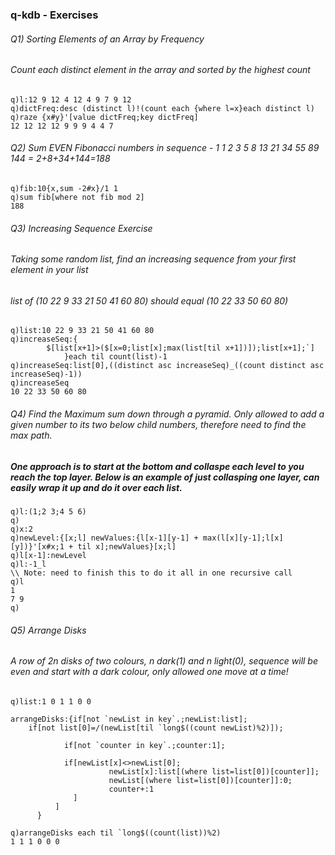 ### q-kdb - Exercises
###### Q1) Sorting Elements of an Array by Frequency
###### Count each distinct element in the array and sorted by the highest count
	q)l:12 9 12 4 12 4 9 7 9 12
	q)dictFreq:desc (distinct l)!(count each {where l=x}each distinct l)
	q)raze {x#y}'[value dictFreq;key dictFreq]
	12 12 12 12 9 9 9 4 4 7

###### Q2) Sum EVEN Fibonacci numbers in sequence - 1 1 2 3 5 8 13 21 34 55 89 144 = 2+8+34+144=188
	q)fib:10{x,sum -2#x}/1 1
	q)sum fib[where not fib mod 2]
	188
	
###### Q3) Increasing Sequence Exercise
###### Taking some random list, find an increasing sequence from your first element in your list
###### list of (10 22 9 33 21 50 41 60 80) should equal (10 22 33 50 60 80)
	q)list:10 22 9 33 21 50 41 60 80 
	q)increaseSeq:{
			$[list[x+1]>($[x=0;list[x];max(list[til x+1])]);list[x+1];`]
				}each til count(list)-1 
	q)increaseSeq:list[0],((distinct asc increaseSeq)_((count distinct asc increaseSeq)-1)) 
	q)increaseSeq 
	10 22 33 50 60 80

###### Q4) Find the Maximum sum down through a pyramid. Only allowed to add a given number to its two below child numbers, therefore need to find the max path.
##### One approach is to start at the bottom and collaspe each level to you reach the top layer. Below is an example of just collasping one layer, can easily wrap it up and do it over each list.
	q)l:(1;2 3;4 5 6)
	q)
	q)x:2
	q)newLevel:{[x;l] newValues:{l[x-1][y-1] + max(l[x][y-1];l[x][y])}'[x#x;1 + til x];newValues}[x;l]
	q)l[x-1]:newLevel
	q)l:-1_l
	\\ Note: need to finish this to do it all in one recursive call
	q)l
	1
	7 9
	q)

###### Q5) Arrange Disks 
###### A row of 2n disks of two colours, n dark(1) and n light(0), sequence will be even and start with a dark colour, only allowed one move at a time!
	q)list:1 0 1 1 0 0

	arrangeDisks:{if[not `newList in key`.;newList:list];
		if[not list[0]=/(newList[til `long$((count newList)%2)]);
		
			    if[not `counter in key`.;counter:1];

			    if[newList[x]<>newList[0];
				          newList[x]:list[(where list=list[0])[counter]];
				          newList[(where list=list[0])[counter]]:0;
				          counter+:1
			      ]
		      ]
	      }

	q)arrangeDisks each til `long$((count(list))%2)
	1 1 1 0 0 0

